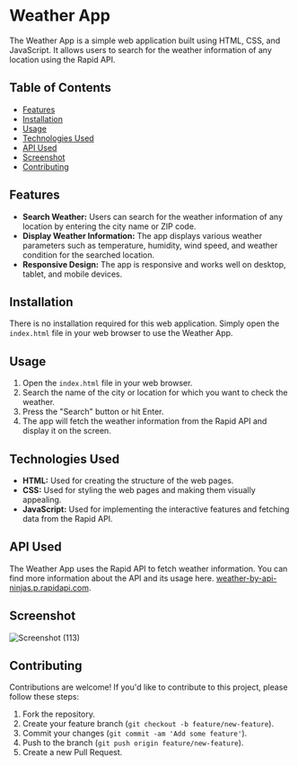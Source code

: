 # Weather App

The Weather App is a simple web application built using HTML, CSS, and JavaScript. It allows users to search for the weather information of any location using the Rapid API.

## Table of Contents

- [Features](#features)
- [Installation](#installation)
- [Usage](#usage)
- [Technologies Used](#technologies-used)
- [API Used](#api-used)
- [Screenshot](#Screenshot)
- [Contributing](#contributing)

## Features

- **Search Weather:** Users can search for the weather information of any location by entering the city name or ZIP code.
- **Display Weather Information:** The app displays various weather parameters such as temperature, humidity, wind speed, and weather condition for the searched location.
- **Responsive Design:** The app is responsive and works well on desktop, tablet, and mobile devices.


## Installation

There is no installation required for this web application. Simply open the `index.html` file in your web browser to use the Weather App.

## Usage

1. Open the `index.html` file in your web browser.
2. Search the name of the city or location for which you want to check the weather.
3. Press the "Search" button or hit Enter.
4. The app will fetch the weather information from the Rapid API and display it on the screen.

## Technologies Used

- **HTML:** Used for creating the structure of the web pages.
- **CSS:** Used for styling the web pages and making them visually appealing.
- **JavaScript:** Used for implementing the interactive features and fetching data from the Rapid API.

## API Used

The Weather App uses the Rapid API to fetch weather information. You can find more information about the API and its usage here. [weather-by-api-ninjas.p.rapidapi.com](#).

## Screenshot

![Screenshot (113)](https://github.com/HEYADITI1/Weather-App/assets/115147637/ea8576b4-eb4a-42eb-8703-ed81e123c777)

## Contributing

Contributions are welcome! If you'd like to contribute to this project, please follow these steps:

1. Fork the repository.
2. Create your feature branch (`git checkout -b feature/new-feature`).
3. Commit your changes (`git commit -am 'Add some feature'`).
4. Push to the branch (`git push origin feature/new-feature`).
5. Create a new Pull Request.
